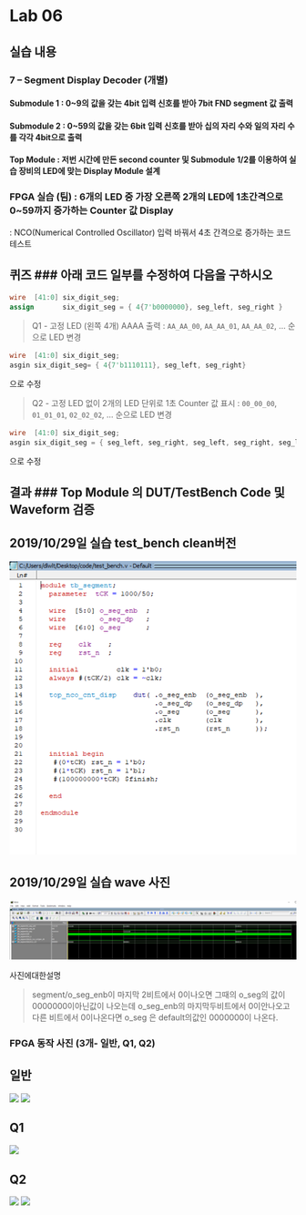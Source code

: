# Lab 06


## 실습 내용

### **7 – Segment Display Decoder (개별)**

#### **Submodule 1** : 0~9의 값을 갖는 4bit 입력 신호를 받아 7bit FND  segment  값 출력


#### **Submodule 2** : 0~59의 값을 갖는 6bit 입력 신호를 받아 십의 자리 수와 일의 자리 수를 각각 4bit으로 출력

#### **Top Module** : 저번 시간에 만든 second counter  및 Submodule 1/2를 이용하여 실습 장비의 LED에 맞는 Display Module 설계


### FPGA 실습 (팀) : 6개의 LED 중 가장 오른쪽 2개의 LED에 1초간격으로 0~59까지 증가하는 Counter 값 Display
: NCO(Numerical Controlled Oscillator) 입력 바꿔서 4초 간격으로 증가하는 코드 테스트

## 퀴즈 ### 아래 코드 일부를 수정하여 다음을 구하시오

```verilog
wire  [41:0] six_digit_seg;
assign       six_digit_seg = { 4{7'b0000000}, seg_left, seg_right } 
``` 

> Q1 - 고정 LED (왼쪽 4개) AAAA 출력 : `AA_AA_00`, `AA_AA_01`, `AA_AA_02`, … 순으로 LED 변경


```verilog
wire  [41:0] six_digit_seg;
asgin six_digit_seg= { 4{7'b1110111}, seg_left, seg_right}
```
으로 수정



> Q2 - 고정 LED 없이 2개의 LED 단위로 1초 Counter 값 표시 : `00_00_00`, `01_01_01`, `02_02_02`, … 순으로 LED 변경

```verilog
wire  [41:0] six_digit_seg;
asgin six_digit_seg = { seg_left, seg_right, seg_left, seg_right, seg_left, seg_right}
```
으로 수정


## 결과 ### **Top Module 의 DUT/TestBench Code 및 Waveform 검증**

## 2019/10/29일 실습 test_bench clean버전
![](https://github.com/jiseon0702/logic_design/blob/master/%EC%82%AC%EC%A7%84/clean%EB%AA%A8%EB%93%9C.PNG)

## 2019/10/29일 실습 wave  사진
![](https://github.com/jiseon0702/logic_design/blob/master/practice06/segment.PNG)

사진에대한설명
> segment/o_seg_enb이 마지막 2비트에서 0이나오면  그때의 o_seg의 값이 0000000이아닌값이 나오는데  o_seg_enb의 마지막두비트에서 0이안나오고 다른 비트에서 0이나온다면  o_seg 은 default의값인 0000000이 나온다.


### **FPGA 동작 사진 (3개- 일반, Q1, Q2)**
## 일반

![](https://github.com/jiseon0702/logic_design/blob/master/%EC%82%AC%EC%A7%84/20191105_181942.jpg)
![](https://github.com/jiseon0702/logic_design/blob/master/%EC%82%AC%EC%A7%84/20191105_182038.jpg)

## Q1

![](https://github.com/jiseon0702/logic_design/blob/master/%EC%82%AC%EC%A7%84/20191105_183307.jpg)

## Q2

![](https://github.com/jiseon0702/logic_design/blob/master/%EC%82%AC%EC%A7%84/20191105_183545.jpg)
![](https://github.com/jiseon0702/logic_design/blob/master/%EC%82%AC%EC%A7%84/20191105_183548.jpg)

<!--stackedit_data:
eyJoaXN0b3J5IjpbLTg2NDQzMDI5MF19
-->
